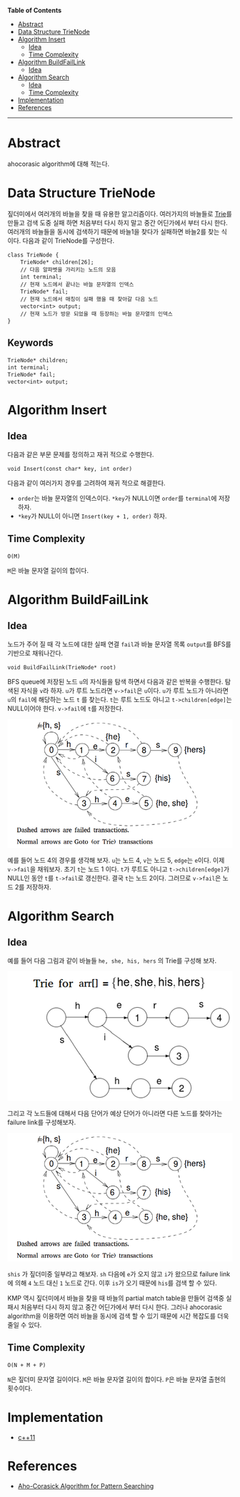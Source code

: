 <!-- markdown-toc start - Don't edit this section. Run M-x markdown-toc-refresh-toc -->
**Table of Contents**

- [Abstract](#abstract)
- [Data Structure TrieNode](#data-structure-trienode)
- [Algorithm Insert](#algorithm-insert)
    - [Idea](#idea)
    - [Time Complexity](#time-complexity)
- [Algorithm BuildFailLink](#algorithm-buildfaillink)
    - [Idea](#idea-1)
- [Algorithm Search](#algorithm-search)
    - [Idea](#idea-2)
    - [Time Complexity](#time-complexity-1)
- [Implementation](#implementation)
- [References](#references)

<!-- markdown-toc end -->

-------------------------------------------------------------------------------

# Abstract

ahocorasic algorithm에 대해 적는다.

# Data Structure TrieNode

짚더미에서 여러개의 바늘을 찾을 때 유용한 알고리즘이다. 여러가지의
바늘들로 [Trie](/doc/tree_trie.md)를 만들고 검색 도중 실패 하면
처음부터 다시 하지 말고 중간 어딘가에서 부터 다시 한다. 여러개의
바늘들을 동시에 검색하기 때문에 바늘1을 찾다가 실패하면 바늘2를 찾는
식이다. 다음과 같이 TrieNode를 구성한다.

```
class TrieNode {
    TrieNode* children[26];
    // 다음 알파벳을 가리키는 노드의 모음
    int terminal;
    // 현재 노드에서 끝나는 바늘 문자열의 인덱스
    TrieNode* fail;
    // 현재 노드에서 매칭이 실패 했을 때 찾아갈 다음 노드
    vector<int> output;
    // 현재 노드가 방문 되었을 때 등장하는 바늘 문자열의 인덱스
}
```

## Keywords

```
TrieNode* children;
int terminal;
TrieNode* fail;
vector<int> output;
```

# Algorithm Insert

## Idea

다음과 같은 부문 문제를 정의하고 재귀 적으로 수행한다.

```
void Insert(const char* key, int order)
```

다음과 같이 여러가지 경우를 고려하여 재귀 적으로 해결한다.

* `order`는 바늘 문자열의 인덱스이다. `*key`가 NULL이면 `order`를
  `terminal`에 저장하자. 
* `*key`가 NULL이 아니면 `Insert(key + 1, order)` 하자.

## Time Complexity

```
O(M)
```

`M`은 바늘 문자열 길이의 합이다.

# Algorithm BuildFailLink

## Idea

노드가 주어 질 때 각 노드에 대한 실패 연결 `fail`과 바늘 문자열 목록
`output`를 BFS를 기반으로 채워나간다.

```
void BuildFailLink(TrieNode* root)
```

BFS queue에 저장된 노드 `u`의 자식들을 탐색 하면서 다음과 같은 반복을
수행한다.  탐색된 자식을 `v`라 하자. `u`가 루트 노드라면 `v->fail`은
`u`이다. `u`가 루트 노드가 아니라면 `u`의 `fail`에 해당하는 노드 `t`
를 찾는다. `t`는 루트 노드도 아니고 `t->children[edge]`는 NULL이어야
한다. `v->fail`에 `t`를 저장한다.

![](/_img/ahocorasick2.png)

예를 들어 노드 4의 경우를 생각해 보자. `u`는 노드 4, `v`는 노드 5,
`edge`는 `e`이다.  이제 `v->fail`을 채워보자. 초기 `t`는 노드 1
이다. `t`가 루트도 아니고 `t->children[edge]`가 NULL인 동안 `t`를
`t->fail`로 갱신한다. 결국 `t`는 노드 2이다.  그러므로 `v->fail`은
노드 2를 저장하자.

# Algorithm Search

## Idea


예를 들어 다음 그림과 같이 바늘들 `he, she, his, hers` 의 Trie를
구성해 보자.

![](/_img/ahocorasick1.png)

그리고 각 노드들에 대해서 다음 단어가 예상 단어가 아니라면 다른 노드를
찾아가는 failure link를 구성해보자.

![](/_img/ahocorasick2.png)

`shis` 가 짚더미중 일부라고 해보자. `sh` 다음에 `e`가 오지 않고 `i`가
왔으므로 failure link에 의해 `4` 노드 대신 `1` 노드로 간다. 이후 `is`가
오기 때문에 `his`를 검색 할 수 있다.

KMP 역시 짚더미에서 바늘을 찾을 때 바늘의 partial match table을 만들어
검색중 실패시 처음부터 다시 하지 않고 중간 어딘가에서 부터 다시 한다.
그러나 ahocorasic algorithm을 이용하면 여러 바늘을 동시에 검색 할 수
있기 때문에 시간 복잡도를 더욱 줄일 수 있다.

## Time Complexity

```
O(N + M + P)
```

`N`은 짚더미 문자열 길이이다.  `M`은 바늘 문자열 길이의 합이다.  `P`은
바늘 문자열 출현의 횟수이다.

# Implementation

* [c++11](/fundamentals/tree/ahocorasic/a.cpp)

# References

* [Aho-Corasick Algorithm for Pattern Searching](https://www.geeksforgeeks.org/aho-corasick-algorithm-pattern-searching/)
